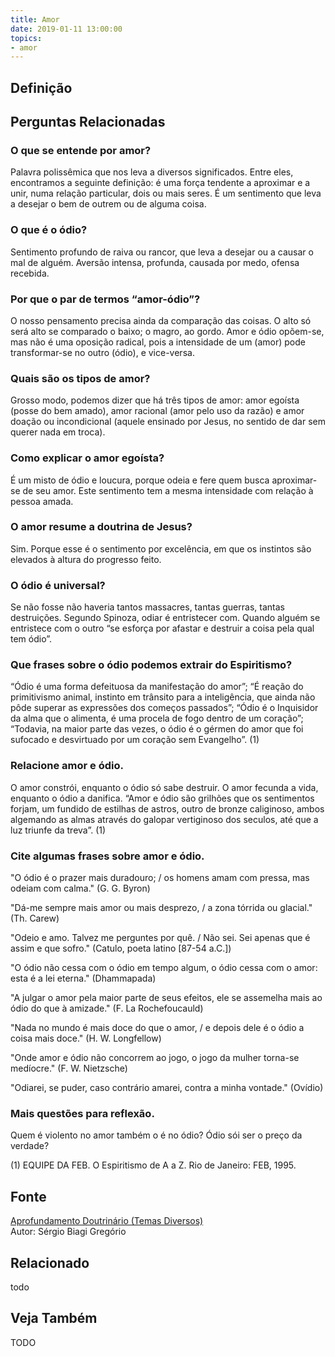 ```yaml
---
title: Amor
date: 2019-01-11 13:00:00
topics: 
- amor
---
```


## Definição


## Perguntas Relacionadas

### O que se entende por amor?
Palavra polissêmica que nos leva a diversos significados. Entre eles,
encontramos a seguinte definição: é uma força tendente a aproximar e a
unir, numa relação particular, dois ou mais seres. É um sentimento que
leva a desejar o bem de outrem ou de alguma coisa.

### O que é o ódio?
Sentimento profundo de raiva ou rancor, que leva a desejar ou a causar o
mal de alguém. Aversão intensa, profunda, causada por medo, ofensa
recebida.

### Por que o par de termos “amor-ódio”?
O nosso pensamento precisa ainda da comparação das coisas. O alto só
será alto se comparado o baixo; o magro, ao gordo. Amor e ódio opõem-se,
mas não é uma oposição radical, pois a intensidade de um (amor) pode
transformar-se no outro (ódio), e vice-versa.

### Quais são os tipos de amor?
Grosso modo, podemos dizer que há três tipos de amor: amor egoísta
(posse do bem amado), amor racional (amor pelo uso da razão) e amor
doação ou incondicional (aquele ensinado por Jesus, no sentido de dar
sem querer nada em troca).

### Como explicar o amor egoísta?
É um misto de ódio e loucura, porque odeia e fere quem busca
aproximar-se de seu amor. Este sentimento tem a mesma intensidade com
relação à pessoa amada.

### O amor resume a doutrina de Jesus?
Sim. Porque esse é o sentimento por excelência, em que os instintos são
elevados à altura do progresso feito.

### O ódio é universal?
Se não fosse não haveria tantos massacres, tantas guerras, tantas
destruições. Segundo Spinoza, odiar é entristecer com. Quando alguém
se entristece com o outro “se esforça por afastar e destruir a coisa
pela qual tem ódio”.

### Que frases sobre o ódio podemos extrair do Espiritismo?
“Ódio é uma forma defeituosa da manifestação do amor”; “É reação do
primitivismo animal, instinto em trânsito para a inteligência, que ainda
não pôde superar as expressões dos começos passados”; “Ódio é o
Inquisidor da alma que o alimenta, é uma procela de fogo dentro de um
coração”; “Todavia, na maior parte das vezes, o ódio é o gérmen do amor
que foi sufocado e desvirtuado por um coração sem Evangelho”. (1)

### Relacione amor e ódio.

O amor constrói, enquanto o ódio só sabe destruir. O amor fecunda a
vida, enquanto o ódio a danifica. “Amor e ódio são grilhões que os
sentimentos forjam, um fundido de estilhas de astros, outro de bronze
caliginoso, ambos algemando as almas através do galopar vertiginoso dos
seculos, até que a luz triunfe da treva”. (1)

### Cite algumas frases sobre amor e ódio.

"O ódio é o prazer mais duradouro; / os homens amam com pressa, mas
odeiam com calma." (G. G. Byron)

"Dá-me sempre mais amor ou mais desprezo, / a zona tórrida ou glacial."
(Th. Carew)

"Odeio e amo. Talvez me perguntes por quê. / Não sei. Sei apenas que é
assim e que sofro." (Catulo, poeta latino \[87-54 a.C.\])

"O ódio não cessa com o ódio em tempo algum, o ódio cessa com o amor:
esta é a lei eterna." (Dhammapada)

"A julgar o amor pela maior parte de seus efeitos, ele se assemelha mais
ao ódio do que à amizade." (F. La Rochefoucauld)

"Nada no mundo é mais doce do que o amor, / e depois dele é o ódio a
coisa mais doce." (H. W. Longfellow)

"Onde amor e ódio não concorrem ao jogo, o jogo da mulher torna-se
medíocre." (F. W. Nietzsche)

"Odiarei, se puder, caso contrário amarei, contra a minha vontade."
(Ovídio)

### Mais questões para reflexão.

Quem é violento no amor também o é no ódio?
Ódio sói ser o preço da verdade?

(1) EQUIPE DA FEB. O Espiritismo de A a Z. Rio de Janeiro: FEB, 1995.

## Fonte
[Aprofundamento Doutrinário (Temas Diversos)](https://sites.google.com/view/aprofundamentodoutrinario/amor-e-ódio)  
Autor: Sérgio Biagi Gregório


## Relacionado
todo

## Veja Também
TODO

